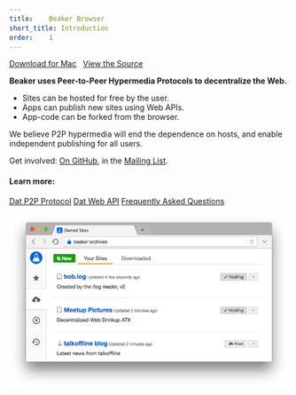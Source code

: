 ```yaml
---
title:    Beaker Browser
short_title: Introduction
order:    1
---
```


<a class="btn btn-primary" href="https://download.beakerbrowser.net/download/latest/osx"><i class="fa fa-apple" aria-hidden="true"></i> Download for Mac</a>
&nbsp; <a href="https://github.com/beakerbrowser/beaker">View the Source</a>

**Beaker uses Peer-to-Peer Hypermedia Protocols to decentralize the Web.**<br>

<ul class="icon-discs">
  <li><span class="fa fa-bullhorn"></span> Sites can be hosted for free by the user.</li>
  <li><span class="fa fa-cube"></span> Apps can publish new sites using Web APIs.</li>
  <li><span class="fa fa-code-fork"></span> App-code can be forked from the browser.</li>
</ul>

We believe P2P hypermedia will end the dependence on hosts, and enable independent publishing for all users.

Get involved: <a href="https://github.com/beakerbrowser/beaker">On GitHub</a>, in the <a href="https://groups.google.com/forum/#!forum/beaker-browser">Mailing List</a>.

#### Learn more:

<a class="btn btn-block" href="/docs/dat/intro.html"><i class="fa fa-share-alt" aria-hidden="true"></i> Dat P2P Protocol</a>
<a class="btn btn-block" href="/docs/api/dat.html"><i class="fa fa-folder" aria-hidden="true"></i> Dat Web API</a>
<a class="btn btn-block" href="/docs/faq.html"><i class="fa fa-question-circle" aria-hidden="true"></i> Frequently Asked Questions</a>

<img src="/img/screenshot-banner.png">